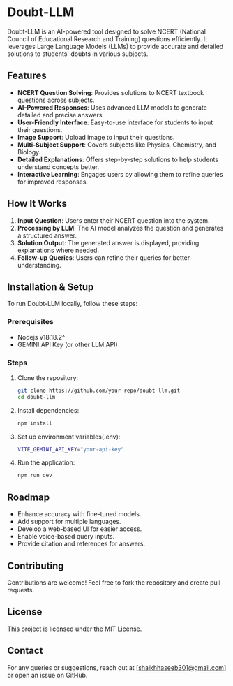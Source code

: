 # Doubt-LLM

Doubt-LLM is an AI-powered tool designed to solve NCERT (National Council of Educational Research and Training) questions efficiently. It leverages Large Language Models (LLMs) to provide accurate and detailed solutions to students' doubts in various subjects.

## Features
- **NCERT Question Solving**: Provides solutions to NCERT textbook questions across subjects.
- **AI-Powered Responses**: Uses advanced LLM models to generate detailed and precise answers.
- **User-Friendly Interface**: Easy-to-use interface for students to input their questions.
- **Image Support**: Upload image to input their questions.
- **Multi-Subject Support**: Covers subjects like Physics, Chemistry, and Biology.
- **Detailed Explanations**: Offers step-by-step solutions to help students understand concepts better.
- **Interactive Learning**: Engages users by allowing them to refine queries for improved responses.

## How It Works
1. **Input Question**: Users enter their NCERT question into the system.
2. **Processing by LLM**: The AI model analyzes the question and generates a structured answer.
3. **Solution Output**: The generated answer is displayed, providing explanations where needed.
4. **Follow-up Queries**: Users can refine their queries for better understanding.

## Installation & Setup
To run Doubt-LLM locally, follow these steps:

### Prerequisites
- Nodejs v18.18.2^
- GEMINI API Key (or other LLM API)

### Steps
1. Clone the repository:
   ```sh
   git clone https://github.com/your-repo/doubt-llm.git
   cd doubt-llm
   ```
2. Install dependencies:
   ```sh
   npm install
   ```
3. Set up environment variables(.env):
   ```sh
   VITE_GEMINI_API_KEY="your-api-key"
   ```
4. Run the application:
   ```sh
   npm run dev
   ```


## Roadmap
- Enhance accuracy with fine-tuned models.
- Add support for multiple languages.
- Develop a web-based UI for easier access.
- Enable voice-based query inputs.
- Provide citation and references for answers.

## Contributing
Contributions are welcome! Feel free to fork the repository and create pull requests.

## License
This project is licensed under the MIT License.

## Contact
For any queries or suggestions, reach out at [shaikhhaseeb301@gmail.com] or open an issue on GitHub.

